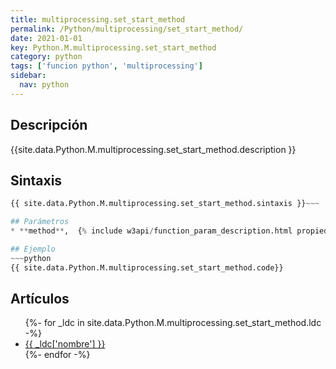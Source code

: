 ```yaml
---
title: multiprocessing.set_start_method
permalink: /Python/multiprocessing/set_start_method/
date: 2021-01-01
key: Python.M.multiprocessing.set_start_method
category: python
tags: ['funcion python', 'multiprocessing']
sidebar: 
  nav: python
---
```


## Descripción
{{site.data.Python.M.multiprocessing.set_start_method.description }}

## Sintaxis
~~~python
{{ site.data.Python.M.multiprocessing.set_start_method.sintaxis }}~~~

## Parámetros
* **method**,  {% include w3api/function_param_description.html propiedad=site.data.Python.M.multiprocessing.set_start_method valor="method" %}

## Ejemplo
~~~python
{{ site.data.Python.M.multiprocessing.set_start_method.code}}
~~~

## Artículos
<ul>
{%- for _ldc in site.data.Python.M.multiprocessing.set_start_method.ldc -%}
   <li>
       <a href="{{_ldc['url'] }}">{{ _ldc['nombre'] }}</a>
   </li>
{%- endfor -%}
</ul>
